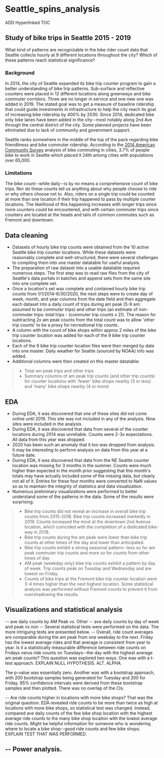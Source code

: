# Seattle_spins_analysis

ADD Hyperlinked TOC

## Study of bike trips in Seattle 2015 - 2019
What kind of patterns are recognizable in the bike rider count data that Seattle collects hourly at 9 different locations throughout the city? Which of these patterns reach statistical significance?

### Background
In 2014, the city of Seattle expanded its bike trip counter program to gain a better understanding of bike trip patterns. Sub-surface and reflective counters were placed in 12 different locations along greenways and bike commuter corridors. Three are no longer in service and one new one was added in 2019. The stated goal was to get a measure of baseline ridership that could guide investments in infrastructure to help the city reach its goal of increasing bike ridership by 400% by 2030. Since 2014, dedicated bike only bike lanes have been added in the city--most notably along 2nd Ave through the central district of the city. Some planned projects have been eliminated due to lack of community and government support. 

Seattle ranks somewhere in the middle of the top of the pack regarding bike friendliness and bike commuter ridership. According to the [2014 American Community Survey](http://bikeleague.org/sites/default/files/Where_We_Ride_2014_data_web.pdf#12) analysis of bike commuting in cities, 3.7% of people bike to work in Seattle which placed it 24th among cities with populations over 65,000.

### Limitations
The bike count--while daily--is by no means a comprehensive count of bike trips. Nor do these counts tell us anything about why people choose to ride or why others choose not to. Also, riders on a single trip could be counted at more than one location if their trip happened to pass by multiple counter locations. The likelihood of this happening increases with longer trips since more counters could be encountered, and with certain commuter trips since counters are located at the heads and tails of common commutes such as Fremont and downtown.

## Data cleaning
- Datasets of hourly bike trip counts were obtained from the 10 active Seattle bike trip counter locations. While these datasets were reasonably complete and well-structured, there were several challenges to compiling them into one master datatable for useful analysis.
- The preparation of raw dataset into a usable datatable required numerous steps. The first step was to read raw files from the city of Seattle's data portals in batches and append sets from the same site into one complete set. 
- Once a location's set was complete and contained hourly bike trip counts from 1/1/2014-6/30/2020, the next steps were to create day of week, month, and year columns from the date field and then aggregate each dataset into a daily count of trips during am peak (5-9 am: assumed to be commuter trips) and other trips (an estimate of non-commuter trips: total trips - (commuter trip counts x 2)). The reason for subtracting 2x am peak counts from the total count was to allow 'other trip counts' to be a proxy for recreational trip counts. 
- A column with the count of bike shops within approx 2 miles of the bike trip counter location was added for each of the 9 bike trip counter locations.
- Each of the 9 bike trip counter location files were then merged by date into one master. Daily weather for Seattle (sourced by NOAA) info was added.
- Additional columns were then created on this master datatable:
> - Total am peak trips and other trips
> - Summary columns of am peak trip counts (and other trip counts) for counter locations with 'fewer' bike shops nearby (3 or less) and 'many' bike shops nearby (4 or more)
## EDA
- During EDA, it was discovered that one of these sites did not come online until 2019. This site was not included in any of the analysis. Nine sites were included in the analysis.
- During EDA, it was discovered that data from several of the counter locations during 2014 was unreliable. Counts were 2-3x expectations. All data from this year was dropped.
- 2020 has been such an anomaly that it too was dropped from analysis. It may be interesting to perform analysis on data from this year at a future date.
- During EDA, it was discovered that data from the NE Seattle counter location was missing for 3 months in the summer. Counts were much higher than expected in the month prior suggesting that this month's totals may have actually included some of the missing data, but clearly not all of it. Entries for these four months were converted to NaN values so as to maintain the integrity of statistics and data visualization.
- Numerous preliminary visualizations were performed to better understand some of the patterns in the data. Some of the results were surprising.
> - Bike trip counts did not reveal an increase in overall bike trip counts from 2015-2018. Bike trip counts increased markedly in 2019. Counts increased the most at the downtown 2nd Avenue location, which coincided with the completion of a dedicated bike-way in 2018. 
> - Bike trip counts during the am peak were lower than bike trip counts at other times of the day and lower than anticipated.
> - Bike trip counts exhibit a strong seasonal pattern--less so for am peak commuter trip counts and more so for counts from other times of day.
> - AM peak (weekday only) bike trip counts exhibit a pattern by day of week. Trip counts peak on Tuesday and Wednesday and are lowest on Friday.
> - Counts of bike trips at the Fremont bike trip counter location were 3-4 times higher than the next highest location. Some statistical analysis was performed without Fremont counts to prevent it from overshadowing the results.

## Visualizations and statistical analysis
-- ave daily counts by AM Peak vs. Other
-- ave daily counts by day of week and peak vs non
-- Several statistical tests were performed on the data. The more intriguing tests are presented below.
-- Overall, ride count averages are comparable during the am peak from one weekday to the next. Friday has the lowest average rides and that average is consistent from year to year. Is it a statistically measurable difference between ride counts on Fridays verus ride counts on Tuesdays--the day with the highest average am peak counts? This question was explored two ways. One was with a t-test approach. EXPLAIN NULL HYPOTHESIS. ALT. ALPHA.

The p-value was essentially zero. Another was with a bootstrap approach, with 200 bootstrap samples being generated for Tuesday and 200 for Friday. 95% confidence intervals were derived from these bootstrap samples and then plotted. There was no overlap of the CIs.

-- Are ride counts higher in locations with more bike shops? That was the original question. EDA revealed ride counts to be more than twice as high at locations with more bike shops, so statistical test was changed. Instead, compared ave daily counts of the few bike shop location with the highest average ride counts to the many bike shop location with the lowest average ride counts. Might be helpful information for someone who is wondering where to locate a bike shop--good ride counts and few bike shops. EXPLAIN TEST THAT WAS PERFORMED. 

-- Power analysis. 
-
